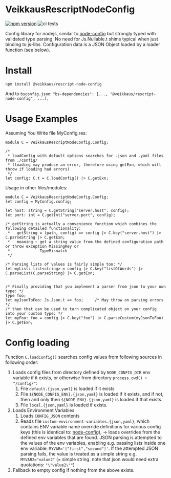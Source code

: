 # VeikkausRescriptNodeConfig
[![npm version][npmimg]][npm]
![ci tests](https://github.com/veikkaus/rescript-node-config/actions/workflows/tests.yml/badge.svg)

Config library for nodejs, similar to [node-config](https://github.com/lorenwest/node-config) but strongly typed with validated type parsing. No need for Js.Nullable.t shims typical when just binding to js-libs. Configuration data is a JSON Object loaded by a loader function (see below).


# Install
```
npm install @veikkaus/rescript-node-config
```
And to `bsconfig.json`: `"bs-dependencies": [..., "@veikkaus/rescript-node-config", ...],`


# Usage Examples

Assuming You Write file MyConfig.res:
```rescript
module C = VeikkausRescriptNodeConfig.Config;

/*
 * loadConfig with default options searches for .json and .yaml files from ./config/
 * (loading may produce an error, therefore using getExn, which will throw if loading had errors)
 */
let config: C.t = C.loadConfig() |> C.getExn;
```

Usage in other files/modules:
```rescript
module C = VeikkausRescriptNodeConfig.Config;
let config = MyConfig.config;

let host: string = C.getString("server.host", config);
let port: int = C.getInt("server.port", config);

/* getString is actually a convenience function which combines the following detailed functionality:
 *   getString = (path, config) => config |> C.key("server.host") |> C.parseString |> C.getExn;
 *   meaning ~ get a string value from the defined configuration path or throw exception MissingKey or
 *             TypeMismatch
 */

/* Parsing lists of values is fairly simple too: */
let myList: list<string> = config |> C.key("listOfWords") |> C.parseList(C.parseString) |> C.getExn;


/* Finally providing that you implement a parser from json to your own type: */
type foo;
let myJsonToFoo: Js.Json.t => foo;     /* May throw on parsing errors */
/* then that can be used to turn complicated object on your config into your custom type: */
let myFoo: foo = config |> C.key("foo") |> C.parseCustom(myJsonToFoo) |> C.getExn;
```

# Config loading

Function `C.loadConfig()` searches config values from following sources in following order:
1. Loads config files from directory defined by `NODE_CONFIG_DIR` env variable if it exists, or otherwise from directory `process.cwd() + "/config/"`:
   1. File `default.{json,yaml}` is loaded if it exists
   2. File `${NODE_CONFIG_ENV}.{json,yaml}` is loaded if it exists, and if not, then and only then `${NODE_ENV}.{json,yaml}` is loaded if that exists.
   3. File `local.{json,yaml}` is loaded if exists.
2. Loads Environment Variables
   1. Loads `CONFIG_JSON` contents
   2. Reads file `custom-environment-variables.{json,yaml}`, which contains ENV variable name override definitions for various config keys (this is identical to: [node-config](https://github.com/lorenwest/node-config/wiki/Environment-Variables#custom-environment-variables)), -> loads overrides from the defined env variables that are found.
   JSON parsing is attempted to the values of the env variables, enabling e.g. passing lists inside one env variable: `MYVAR='["first","second"]'`. If the attempted JSON parsing fails, the value is treated as a simple string e.g. `MYVAR2="value2"` (= simple string. note that json would need extra quotations: `"\"value2\""`)
3. Fallback to empty config if nothing from the above exists.


[npmimg]: https://img.shields.io/npm/v/@veikkaus/rescript-node-config.svg
[npm]: https://www.npmjs.com/package/@veikkaus/rescript-node-config
